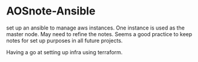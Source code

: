 # AOSnote-Ansible
set up an ansible to manage aws instances. One instance is used as the master node. May need to refine the notes. Seems a good practice to keep notes for set up purposes in all future projects.

Having a go at setting up infra using terraform.
